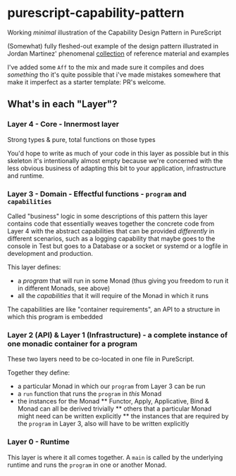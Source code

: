 # purescript-capability-pattern
Working *minimal* illustration of the Capability Design Pattern in PureScript

(Somewhat) fully fleshed-out example of the design pattern illustrated in Jordan Martinez' phenomenal [collection](https://jordanmartinez.github.io/purescript-jordans-reference-site/content/21-Hello-World/05-Application-Structure/src/02-MTL/32-The-ReaderT-Capability-Design-Pattern.html)
 of reference material and examples 
 
I've added some `Aff` to the mix and made sure it compiles and does _something_ tho it's quite possible that i've made mistakes somewhere that make it imperfect as a starter template: PR's welcome.

## What's in each "Layer"?

### Layer 4 - Core - Innermost layer
Strong types & pure, total functions on those types

You'd hope to write as much of your code in this layer as possible but in this skeleton it's intentionally almost empty because we're concerned with the less obvious business of adapting this bit to your application, infrastructure and runtime.

### Layer 3 - Domain - Effectful functions - `program` and `capabilities`
Called "business" logic in some descriptions of this pattern this layer contains code that essentially weaves together the concrete code from Layer 4 with the abstract capabilities that can be provided _differently_ in different scenarios, such as a logging capability that maybe goes to the console in Test but goes to a Database or a socket or systemd or a logfile in development and production.

This layer defines:
 * a *program* that will run in some Monad (thus giving you freedom to run it in different Monads, see above)
 * all the *capabilities* that it will require of the Monad in which it runs
 
The capabilities are like "container requirements", an API to a structure in which this program is embedded

### Layer 2 (API) & Layer 1 (Infrastructure) - a complete instance of one monadic container for a program
These two layers need to be co-located in one file in PureScript. 

Together they define:
 * a particular Monad in which our `program` from Layer 3 can be run
 * a `run` function that runs the `program` in _this_ Monad
 * the instances for the Monad
 ** Functor, Apply, Applicative, Bind & Monad can all be derived trivially
 ** others that a particular Monad might need can be written explicitly
 ** the instances that are required by the `program` in Layer 3, also will have to be written explicitly
 
 ### Layer 0 - Runtime
 This layer is where it all comes together. A `main` is called by the underlying runtime and runs the `program` in one or another Monad.

